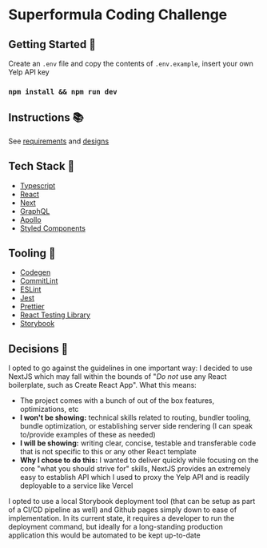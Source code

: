 # Superformula Coding Challenge

## Getting Started 🏃

Create an `.env` file and copy the contents of `.env.example`, insert your own Yelp API key

### `npm install && npm run dev`

## Instructions 📚

See [requirements](/.requirements/README.md) and [designs](https://www.figma.com/file/4MqQhKPsnKetTud9tm6kDY/Superformula-FE-test-264388d?node-id=0%3A1)

## Tech Stack 🤖

-   [Typescript](https://www.typescriptlang.org/)
-   [React](https://reactjs.org/)
-   [Next](https://nextjs.org/)
-   [GraphQL](https://graphql.org/)
-   [Apollo](https://www.apollographql.com/docs/react/)
-   [Styled Components](https://styled-components.com/)

## Tooling 🧰

-   [Codegen](https://graphql-code-generator.com/)
-   [CommitLint](https://commitlint.js.org/#/)
-   [ESLint](https://eslint.org/)
-   [Jest](https://jestjs.io/)
-   [Prettier](https://prettier.io/)
-   [React Testing Library](https://testing-library.com/docs/react-testing-library/intro/)
-   [Storybook](https://storybook.js.org/)

## Decisions 💭

I opted to go against the guidelines in one important way: I decided to use NextJS which may fall within the bounds of "_Do not_ use any React boilerplate, such as Create React App". What this means:

-   The project comes with a bunch of out of the box features, optimizations, etc
-   **I won't be showing:** technical skills related to routing, bundler tooling, bundle optimization, or establishing server side rendering (I can speak to/provide examples of these as needed)
-   **I will be showing:** writing clear, concise, testable and transferable code that is not specific to this or any other React template
-   **Why I chose to do this:** I wanted to deliver quickly while focusing on the core "what you should strive for" skills, NextJS provides an extremely easy to establish API which I used to proxy the Yelp API and is readily deployable to a service like Vercel

I opted to use a local Storybook deployment tool (that can be setup as part of a CI/CD pipeline as well) and Github pages simply down to ease of implementation. In its current state, it requires a developer to run the deployment command, but ideally for a long-standing production application this would be automated to be kept up-to-date
